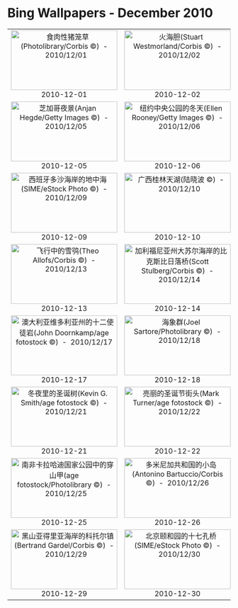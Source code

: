 # Bing Wallpapers - December 2010

| | | | |
|:-------------------------:|:-------------------------:|:-------------------------:|:-------------------------:|
| <a href="https://bing.ee123.net/img/cn/fhd/2010/12/01.jpg" target="_blank"><img src="https://bing.ee123.net/img/cn/fhd/2010/12/01.jpg" width="240" height="135" alt="食肉性猪笼草(Photolibrary/Corbis ©)  -  2010/12/01" title="食肉性猪笼草(Photolibrary/Corbis ©)  -  2010/12/01"></a><br>2010-12-01<br> | <a href="https://bing.ee123.net/img/cn/fhd/2010/12/02.jpg" target="_blank"><img src="https://bing.ee123.net/img/cn/fhd/2010/12/02.jpg" width="240" height="135" alt="火海胆(Stuart Westmorland/Corbis ©)  -  2010/12/02" title="火海胆(Stuart Westmorland/Corbis ©)  -  2010/12/02"></a><br>2010-12-02<br> | <a href="https://bing.ee123.net/img/cn/fhd/2010/12/03.jpg" target="_blank"><img src="https://bing.ee123.net/img/cn/fhd/2010/12/03.jpg" width="240" height="135" alt="澳大利亚悉尼达令港的单轨列车(Jon Hicks/Corbis ©)  -  2010/12/03" title="澳大利亚悉尼达令港的单轨列车(Jon Hicks/Corbis ©)  -  2010/12/03"></a><br>2010-12-03<br> | <a href="https://bing.ee123.net/img/cn/fhd/2010/12/04.jpg" target="_blank"><img src="https://bing.ee123.net/img/cn/fhd/2010/12/04.jpg" width="240" height="135" alt="正在捕鱼的阿拉斯加棕熊(Paul Souders/Corbis ©)  -  2010/12/04" title="正在捕鱼的阿拉斯加棕熊(Paul Souders/Corbis ©)  -  2010/12/04"></a><br>2010-12-04<br> |
| <a href="https://bing.ee123.net/img/cn/fhd/2010/12/05.jpg" target="_blank"><img src="https://bing.ee123.net/img/cn/fhd/2010/12/05.jpg" width="240" height="135" alt="芝加哥夜景(Anjan Hegde/Getty Images ©)  -  2010/12/05" title="芝加哥夜景(Anjan Hegde/Getty Images ©)  -  2010/12/05"></a><br>2010-12-05<br> | <a href="https://bing.ee123.net/img/cn/fhd/2010/12/06.jpg" target="_blank"><img src="https://bing.ee123.net/img/cn/fhd/2010/12/06.jpg" width="240" height="135" alt="纽约中央公园的冬天(Ellen Rooney/Getty Images ©)  -  2010/12/06" title="纽约中央公园的冬天(Ellen Rooney/Getty Images ©)  -  2010/12/06"></a><br>2010-12-06<br> | <a href="https://bing.ee123.net/img/cn/fhd/2010/12/07.jpg" target="_blank"><img src="https://bing.ee123.net/img/cn/fhd/2010/12/07.jpg" width="240" height="135" alt="法国加尔桥(Romain Cintract/Getty Images ©)  -  2010/12/07" title="法国加尔桥(Romain Cintract/Getty Images ©)  -  2010/12/07"></a><br>2010-12-07<br> | <a href="https://bing.ee123.net/img/cn/fhd/2010/12/08.jpg" target="_blank"><img src="https://bing.ee123.net/img/cn/fhd/2010/12/08.jpg" width="240" height="135" alt="日本罗臼岳山上的虎头海雕(Frank Lukasseck/Corbis ©)  -  2010/12/08" title="日本罗臼岳山上的虎头海雕(Frank Lukasseck/Corbis ©)  -  2010/12/08"></a><br>2010-12-08<br> |
| <a href="https://bing.ee123.net/img/cn/fhd/2010/12/09.jpg" target="_blank"><img src="https://bing.ee123.net/img/cn/fhd/2010/12/09.jpg" width="240" height="135" alt="西班牙多沙海岸的地中海(SIME/eStock Photo ©)  -  2010/12/09" title="西班牙多沙海岸的地中海(SIME/eStock Photo ©)  -  2010/12/09"></a><br>2010-12-09<br> | <a href="https://bing.ee123.net/img/cn/fhd/2010/12/10.jpg" target="_blank"><img src="https://bing.ee123.net/img/cn/fhd/2010/12/10.jpg" width="240" height="135" alt="广西桂林天湖(陆晓波 ©)  -  2010/12/10" title="广西桂林天湖(陆晓波 ©)  -  2010/12/10"></a><br>2010-12-10<br> | <a href="https://bing.ee123.net/img/cn/fhd/2010/12/11.jpg" target="_blank"><img src="https://bing.ee123.net/img/cn/fhd/2010/12/11.jpg" width="240" height="135" alt="澳大利亚袋鼠岛上的卓越岩(Norbert Wu/Corbis ©)  -  2010/12/11" title="澳大利亚袋鼠岛上的卓越岩(Norbert Wu/Corbis ©)  -  2010/12/11"></a><br>2010-12-11<br> | <a href="https://bing.ee123.net/img/cn/fhd/2010/12/12.jpg" target="_blank"><img src="https://bing.ee123.net/img/cn/fhd/2010/12/12.jpg" width="240" height="135" alt="挪威天空闪现美丽的极光(Per-Andre Hoffman/Aurora Photos ©)  -  2010/12/12" title="挪威天空闪现美丽的极光(Per-Andre Hoffman/Aurora Photos ©)  -  2010/12/12"></a><br>2010-12-12<br> |
| <a href="https://bing.ee123.net/img/cn/fhd/2010/12/13.jpg" target="_blank"><img src="https://bing.ee123.net/img/cn/fhd/2010/12/13.jpg" width="240" height="135" alt="飞行中的雪鸮(Theo Allofs/Corbis ©)  -  2010/12/13" title="飞行中的雪鸮(Theo Allofs/Corbis ©)  -  2010/12/13"></a><br>2010-12-13<br> | <a href="https://bing.ee123.net/img/cn/fhd/2010/12/14.jpg" target="_blank"><img src="https://bing.ee123.net/img/cn/fhd/2010/12/14.jpg" width="240" height="135" alt="加利福尼亚州大苏尔海岸的比克斯比日落桥(Scott Stulberg/Corbis ©)  -  2010/12/14" title="加利福尼亚州大苏尔海岸的比克斯比日落桥(Scott Stulberg/Corbis ©)  -  2010/12/14"></a><br>2010-12-14<br> | <a href="https://bing.ee123.net/img/cn/fhd/2010/12/15.jpg" target="_blank"><img src="https://bing.ee123.net/img/cn/fhd/2010/12/15.jpg" width="240" height="135" alt="髯海豹(Paul Souders/Corbis ©)  -  2010/12/15" title="髯海豹(Paul Souders/Corbis ©)  -  2010/12/15"></a><br>2010-12-15<br> | <a href="https://bing.ee123.net/img/cn/fhd/2010/12/16.jpg" target="_blank"><img src="https://bing.ee123.net/img/cn/fhd/2010/12/16.jpg" width="240" height="135" alt="世界上第一架飞机，莱特兄弟发明的飞行器“飞行者一号”(Smithsonian Institution/Corbis ©)  -  2010/12/16" title="世界上第一架飞机，莱特兄弟发明的飞行器“飞行者一号”(Smithsonian Institution/Corbis ©)  -  2010/12/16"></a><br>2010-12-16<br> |
| <a href="https://bing.ee123.net/img/cn/fhd/2010/12/17.jpg" target="_blank"><img src="https://bing.ee123.net/img/cn/fhd/2010/12/17.jpg" width="240" height="135" alt="澳大利亚维多利亚州的十二使徒岩(John Doornkamp/age fotostock ©)  -  2010/12/17" title="澳大利亚维多利亚州的十二使徒岩(John Doornkamp/age fotostock ©)  -  2010/12/17"></a><br>2010-12-17<br> | <a href="https://bing.ee123.net/img/cn/fhd/2010/12/18.jpg" target="_blank"><img src="https://bing.ee123.net/img/cn/fhd/2010/12/18.jpg" width="240" height="135" alt="海象群(Joel Sartore/Photolibrary ©)  -  2010/12/18" title="海象群(Joel Sartore/Photolibrary ©)  -  2010/12/18"></a><br>2010-12-18<br> | <a href="https://bing.ee123.net/img/cn/fhd/2010/12/19.jpg" target="_blank"><img src="https://bing.ee123.net/img/cn/fhd/2010/12/19.jpg" width="240" height="135" alt="俄罗斯的驯鹿群(Natalie Fobes/Getty Images ©)  -  2010/12/19" title="俄罗斯的驯鹿群(Natalie Fobes/Getty Images ©)  -  2010/12/19"></a><br>2010-12-19<br> | <a href="https://bing.ee123.net/img/cn/fhd/2010/12/20.jpg" target="_blank"><img src="https://bing.ee123.net/img/cn/fhd/2010/12/20.jpg" width="240" height="135" alt="德国慕尼黑的圣诞装饰市场(imagebroker.net/Photolibrary ©)  -  2010/12/20" title="德国慕尼黑的圣诞装饰市场(imagebroker.net/Photolibrary ©)  -  2010/12/20"></a><br>2010-12-20<br> |
| <a href="https://bing.ee123.net/img/cn/fhd/2010/12/21.jpg" target="_blank"><img src="https://bing.ee123.net/img/cn/fhd/2010/12/21.jpg" width="240" height="135" alt="冬夜里的圣诞树(Kevin G. Smith/age fotostock ©)  -  2010/12/21" title="冬夜里的圣诞树(Kevin G. Smith/age fotostock ©)  -  2010/12/21"></a><br>2010-12-21<br> | <a href="https://bing.ee123.net/img/cn/fhd/2010/12/22.jpg" target="_blank"><img src="https://bing.ee123.net/img/cn/fhd/2010/12/22.jpg" width="240" height="135" alt="亮丽的圣诞节街头(Mark Turner/age fotostock ©)  -  2010/12/22" title="亮丽的圣诞节街头(Mark Turner/age fotostock ©)  -  2010/12/22"></a><br>2010-12-22<br> | <a href="https://bing.ee123.net/img/cn/fhd/2010/12/23.jpg" target="_blank"><img src="https://bing.ee123.net/img/cn/fhd/2010/12/23.jpg" width="240" height="135" alt="雪人们一起过圣诞(Japan Travel Bureau/Photolibrary ©)  -  2010/12/23" title="雪人们一起过圣诞(Japan Travel Bureau/Photolibrary ©)  -  2010/12/23"></a><br>2010-12-23<br> | <a href="https://bing.ee123.net/img/cn/fhd/2010/12/24.jpg" target="_blank"><img src="https://bing.ee123.net/img/cn/fhd/2010/12/24.jpg" width="240" height="135" alt="圣诞树和中国结(View Stock/Photolibrary ©)  -  2010/12/24" title="圣诞树和中国结(View Stock/Photolibrary ©)  -  2010/12/24"></a><br>2010-12-24<br> |
| <a href="https://bing.ee123.net/img/cn/fhd/2010/12/25.jpg" target="_blank"><img src="https://bing.ee123.net/img/cn/fhd/2010/12/25.jpg" width="240" height="135" alt="南非卡拉哈迪国家公园中的穿山甲(age fotostock/Photolibrary ©)  -  2010/12/25" title="南非卡拉哈迪国家公园中的穿山甲(age fotostock/Photolibrary ©)  -  2010/12/25"></a><br>2010-12-25<br> | <a href="https://bing.ee123.net/img/cn/fhd/2010/12/26.jpg" target="_blank"><img src="https://bing.ee123.net/img/cn/fhd/2010/12/26.jpg" width="240" height="135" alt="多米尼加共和国的小岛(Antonino Bartuccio/Corbis ©)  -  2010/12/26" title="多米尼加共和国的小岛(Antonino Bartuccio/Corbis ©)  -  2010/12/26"></a><br>2010-12-26<br> | <a href="https://bing.ee123.net/img/cn/fhd/2010/12/27.jpg" target="_blank"><img src="https://bing.ee123.net/img/cn/fhd/2010/12/27.jpg" width="240" height="135" alt="也门索科特拉岛上的龙血树(Tony Waltham/Getty Images ©)  -  2010/12/27" title="也门索科特拉岛上的龙血树(Tony Waltham/Getty Images ©)  -  2010/12/27"></a><br>2010-12-27<br> | <a href="https://bing.ee123.net/img/cn/fhd/2010/12/28.jpg" target="_blank"><img src="https://bing.ee123.net/img/cn/fhd/2010/12/28.jpg" width="240" height="135" alt="孟加拉国正在捕鱼的渔民(Tim Laman/Getty Images ©)  -  2010/12/28" title="孟加拉国正在捕鱼的渔民(Tim Laman/Getty Images ©)  -  2010/12/28"></a><br>2010-12-28<br> |
| <a href="https://bing.ee123.net/img/cn/fhd/2010/12/29.jpg" target="_blank"><img src="https://bing.ee123.net/img/cn/fhd/2010/12/29.jpg" width="240" height="135" alt="黑山亚得里亚海岸的科托尔镇(Bertrand Gardel/Corbis ©)  -  2010/12/29" title="黑山亚得里亚海岸的科托尔镇(Bertrand Gardel/Corbis ©)  -  2010/12/29"></a><br>2010-12-29<br> | <a href="https://bing.ee123.net/img/cn/fhd/2010/12/30.jpg" target="_blank"><img src="https://bing.ee123.net/img/cn/fhd/2010/12/30.jpg" width="240" height="135" alt="北京颐和园的十七孔桥(SIME/eStock Photo ©)  -  2010/12/30" title="北京颐和园的十七孔桥(SIME/eStock Photo ©)  -  2010/12/30"></a><br>2010-12-30<br> | <a href="https://bing.ee123.net/img/cn/fhd/2010/12/31.jpg" target="_blank"><img src="https://bing.ee123.net/img/cn/fhd/2010/12/31.jpg" width="240" height="135" alt="破壳而出的小海龟(Christian Heinrich/imagebroker RF/Photolibrary ©)  -  2010/12/31" title="破壳而出的小海龟(Christian Heinrich/imagebroker RF/Photolibrary ©)  -  2010/12/31"></a><br>2010-12-31<br> |  |
